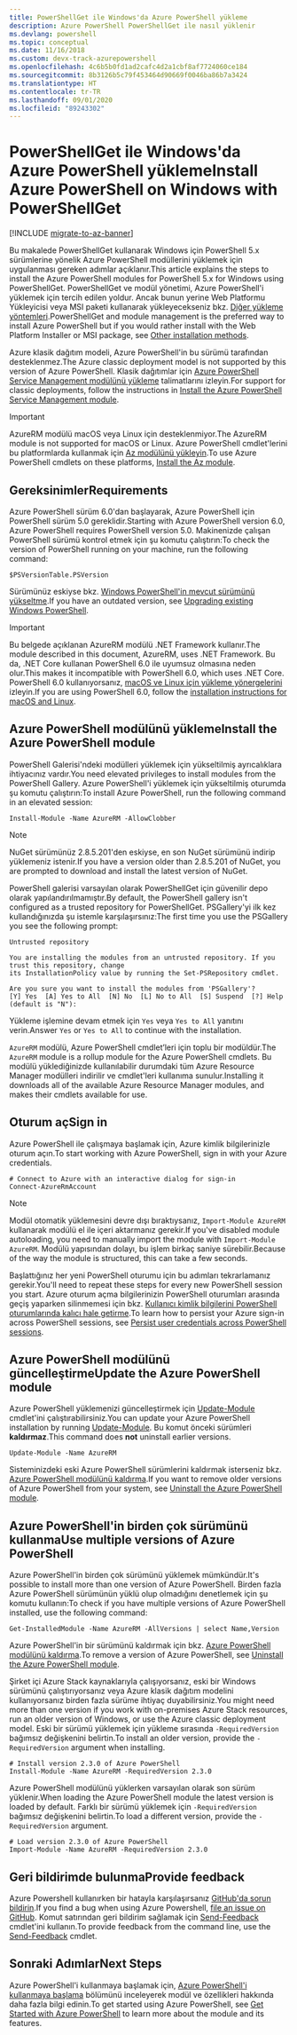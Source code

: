 ```yaml
---
title: PowerShellGet ile Windows'da Azure PowerShell yükleme
description: Azure PowerShell PowerShellGet ile nasıl yüklenir
ms.devlang: powershell
ms.topic: conceptual
ms.date: 11/16/2018
ms.custom: devx-track-azurepowershell
ms.openlocfilehash: 4c6b5b0fd1ad2cafc4d2a1cbf8af7724060ce184
ms.sourcegitcommit: 8b3126b5c79f453464d90669f0046ba86b7a3424
ms.translationtype: HT
ms.contentlocale: tr-TR
ms.lasthandoff: 09/01/2020
ms.locfileid: "89243302"
---
```

# <a name="install-azure-powershell-on-windows-with-powershellget"></a><span data-ttu-id="96b73-103">PowerShellGet ile Windows'da Azure PowerShell yükleme</span><span class="sxs-lookup"><span data-stu-id="96b73-103">Install Azure PowerShell on Windows with PowerShellGet</span></span>

[!INCLUDE [migrate-to-az-banner](../../includes/migrate-to-az-banner.md)]

<span data-ttu-id="96b73-104">Bu makalede PowerShellGet kullanarak Windows için PowerShell 5.x sürümlerine yönelik Azure PowerShell modüllerini yüklemek için uygulanması gereken adımlar açıklanır.</span><span class="sxs-lookup"><span data-stu-id="96b73-104">This article explains the steps to install the Azure PowerShell modules for PowerShell 5.x for Windows using PowerShellGet.</span></span> <span data-ttu-id="96b73-105">PowerShellGet ve modül yönetimi, Azure PowerShell'i yüklemek için tercih edilen yoldur. Ancak bunun yerine Web Platformu Yükleyicisi veya MSI paketi kullanarak yükleyecekseniz bkz. [Diğer yükleme yöntemleri](other-install.md).</span><span class="sxs-lookup"><span data-stu-id="96b73-105">PowerShellGet and module management is the preferred way to install Azure PowerShell but if you would rather install with the Web Platform Installer or MSI package, see [Other installation methods](other-install.md).</span></span>

<span data-ttu-id="96b73-106">Azure klasik dağıtım modeli, Azure PowerShell'in bu sürümü tarafından desteklenmez.</span><span class="sxs-lookup"><span data-stu-id="96b73-106">The Azure classic deployment model is not supported by this version of Azure PowerShell.</span></span> <span data-ttu-id="96b73-107">Klasik dağıtımlar için [Azure PowerShell Service Management modülünü yükleme](/powershell/azure/servicemanagement/install-azure-ps) talimatlarını izleyin.</span><span class="sxs-lookup"><span data-stu-id="96b73-107">For support for classic deployments, follow the instructions in [Install the Azure PowerShell Service Management module](/powershell/azure/servicemanagement/install-azure-ps).</span></span>

> [!IMPORTANT]
> <span data-ttu-id="96b73-108">AzureRM modülü macOS veya Linux için desteklenmiyor.</span><span class="sxs-lookup"><span data-stu-id="96b73-108">The AzureRM module is not supported for macOS or Linux.</span></span> <span data-ttu-id="96b73-109">Azure PowerShell cmdlet'lerini bu platformlarda kullanmak için [Az modülünü yükleyin](/powershell/azure/install-az-ps).</span><span class="sxs-lookup"><span data-stu-id="96b73-109">To use Azure PowerShell cmdlets on these platforms, [Install the Az module](/powershell/azure/install-az-ps).</span></span>

## <a name="requirements"></a><span data-ttu-id="96b73-110">Gereksinimler</span><span class="sxs-lookup"><span data-stu-id="96b73-110">Requirements</span></span>

<span data-ttu-id="96b73-111">Azure PowerShell sürüm 6.0'dan başlayarak, Azure PowerShell için PowerShell sürüm 5.0 gereklidir.</span><span class="sxs-lookup"><span data-stu-id="96b73-111">Starting with Azure PowerShell version 6.0, Azure PowerShell requires PowerShell version 5.0.</span></span> <span data-ttu-id="96b73-112">Makinenizde çalışan PowerShell sürümü kontrol etmek için şu komutu çalıştırın:</span><span class="sxs-lookup"><span data-stu-id="96b73-112">To check the version of PowerShell running on your machine, run the following command:</span></span>

```powershell-interactive
$PSVersionTable.PSVersion
```

<span data-ttu-id="96b73-113">Sürümünüz eskiyse bkz. [Windows PowerShell'in mevcut sürümünü yükseltme](/powershell/scripting/windows-powershell/install/installing-windows-powershell#upgrading-existing-windows-powershell).</span><span class="sxs-lookup"><span data-stu-id="96b73-113">If you have an outdated version, see [Upgrading existing Windows PowerShell](/powershell/scripting/windows-powershell/install/installing-windows-powershell#upgrading-existing-windows-powershell).</span></span>

> [!IMPORTANT]
> <span data-ttu-id="96b73-114">Bu belgede açıklanan AzureRM modülü .NET Framework kullanır.</span><span class="sxs-lookup"><span data-stu-id="96b73-114">The module described in this document, AzureRM, uses .NET Framework.</span></span> <span data-ttu-id="96b73-115">Bu da, .NET Core kullanan PowerShell 6.0 ile uyumsuz olmasına neden olur.</span><span class="sxs-lookup"><span data-stu-id="96b73-115">This makes it incompatible with PowerShell 6.0, which uses .NET Core.</span></span> <span data-ttu-id="96b73-116">PowerShell 6.0 kullanıyorsanız, [macOS ve Linux için yükleme yönergelerini](/powershell/azure/install-az-ps) izleyin.</span><span class="sxs-lookup"><span data-stu-id="96b73-116">If you are using PowerShell 6.0, follow the [installation instructions for macOS and Linux](/powershell/azure/install-az-ps).</span></span>

## <a name="install-the-azure-powershell-module"></a><span data-ttu-id="96b73-117">Azure PowerShell modülünü yükleme</span><span class="sxs-lookup"><span data-stu-id="96b73-117">Install the Azure PowerShell module</span></span>

<span data-ttu-id="96b73-118">PowerShell Galerisi'ndeki modülleri yüklemek için yükseltilmiş ayrıcalıklara ihtiyacınız vardır.</span><span class="sxs-lookup"><span data-stu-id="96b73-118">You need elevated privileges to install modules from the PowerShell Gallery.</span></span> <span data-ttu-id="96b73-119">Azure PowerShell'i yüklemek için yükseltilmiş oturumda şu komutu çalıştırın:</span><span class="sxs-lookup"><span data-stu-id="96b73-119">To install Azure PowerShell, run the following command in an elevated session:</span></span>

```azurepowershell-interactive
Install-Module -Name AzureRM -AllowClobber
```

> [!NOTE]
> <span data-ttu-id="96b73-120">NuGet sürümünüz 2.8.5.201'den eskiyse, en son NuGet sürümünü indirip yüklemeniz istenir.</span><span class="sxs-lookup"><span data-stu-id="96b73-120">If you have a version older than 2.8.5.201 of NuGet, you are prompted to download and install the latest version of NuGet.</span></span>

<span data-ttu-id="96b73-121">PowerShell galerisi varsayılan olarak PowerShellGet için güvenilir depo olarak yapılandırılmamıştır.</span><span class="sxs-lookup"><span data-stu-id="96b73-121">By default, the PowerShell gallery isn't configured as a trusted repository for PowerShellGet.</span></span> <span data-ttu-id="96b73-122">PSGallery'yi ilk kez kullandığınızda şu istemle karşılaşırsınız:</span><span class="sxs-lookup"><span data-stu-id="96b73-122">The first time you use the PSGallery you see the following prompt:</span></span>

```Output
Untrusted repository

You are installing the modules from an untrusted repository. If you trust this repository, change
its InstallationPolicy value by running the Set-PSRepository cmdlet.

Are you sure you want to install the modules from 'PSGallery'?
[Y] Yes  [A] Yes to All  [N] No  [L] No to All  [S] Suspend  [?] Help (default is "N"):
```

<span data-ttu-id="96b73-123">Yükleme işlemine devam etmek için `Yes` veya `Yes to All` yanıtını verin.</span><span class="sxs-lookup"><span data-stu-id="96b73-123">Answer `Yes` or `Yes to All` to continue with the installation.</span></span>

<span data-ttu-id="96b73-124">`AzureRM` modülü, Azure PowerShell cmdlet’leri için toplu bir modüldür.</span><span class="sxs-lookup"><span data-stu-id="96b73-124">The `AzureRM` module is a rollup module for the Azure PowerShell cmdlets.</span></span> <span data-ttu-id="96b73-125">Bu modülü yüklediğinizde kullanılabilir durumdaki tüm Azure Resource Manager modülleri indirilir ve cmdlet'leri kullanıma sunulur.</span><span class="sxs-lookup"><span data-stu-id="96b73-125">Installing it downloads all of the available Azure Resource Manager modules, and makes their cmdlets available for use.</span></span>

## <a name="sign-in"></a><span data-ttu-id="96b73-126">Oturum aç</span><span class="sxs-lookup"><span data-stu-id="96b73-126">Sign in</span></span>

<span data-ttu-id="96b73-127">Azure PowerShell ile çalışmaya başlamak için, Azure kimlik bilgilerinizle oturum açın.</span><span class="sxs-lookup"><span data-stu-id="96b73-127">To start working with Azure PowerShell, sign in with your Azure credentials.</span></span>

```azurepowershell-interactive
# Connect to Azure with an interactive dialog for sign-in
Connect-AzureRmAccount
```

> [!NOTE]
> <span data-ttu-id="96b73-128">Modül otomatik yüklemesini devre dışı bıraktıysanız, `Import-Module AzureRM` kullanarak modülü el ile içeri aktarmanız gerekir.</span><span class="sxs-lookup"><span data-stu-id="96b73-128">If you've disabled module autoloading, you need to manually import the module with `Import-Module AzureRM`.</span></span> <span data-ttu-id="96b73-129">Modülü yapısından dolayı, bu işlem birkaç saniye sürebilir.</span><span class="sxs-lookup"><span data-stu-id="96b73-129">Because of the way the module is structured, this can take a few seconds.</span></span>

<span data-ttu-id="96b73-130">Başlattığınız her yeni PowerShell oturumu için bu adımları tekrarlamanız gerekir.</span><span class="sxs-lookup"><span data-stu-id="96b73-130">You'll need to repeat these steps for every new PowerShell session you start.</span></span> <span data-ttu-id="96b73-131">Azure oturum açma bilgilerinizin PowerShell oturumları arasında geçiş yaparken silinmemesi için bkz. [Kullanıcı kimlik bilgilerini PowerShell oturumlarında kalıcı hale getirme](context-persistence.md).</span><span class="sxs-lookup"><span data-stu-id="96b73-131">To learn how to persist your Azure sign-in across PowerShell sessions, see [Persist user credentials across PowerShell sessions](context-persistence.md).</span></span>

## <a name="update-the-azure-powershell-module"></a><span data-ttu-id="96b73-132">Azure PowerShell modülünü güncelleştirme</span><span class="sxs-lookup"><span data-stu-id="96b73-132">Update the Azure PowerShell module</span></span>

<span data-ttu-id="96b73-133">Azure PowerShell yüklemenizi güncelleştirmek için [Update-Module](/powershell/module/powershellget/update-module) cmdlet'ini çalıştırabilirsiniz.</span><span class="sxs-lookup"><span data-stu-id="96b73-133">You can update your Azure PowerShell installation by running [Update-Module](/powershell/module/powershellget/update-module).</span></span> <span data-ttu-id="96b73-134">Bu komut önceki sürümleri **kaldırmaz**.</span><span class="sxs-lookup"><span data-stu-id="96b73-134">This command does **not** uninstall earlier versions.</span></span>

```powershell-interactive
Update-Module -Name AzureRM
```

<span data-ttu-id="96b73-135">Sisteminizdeki eski Azure PowerShell sürümlerini kaldırmak isterseniz bkz. [Azure PowerShell modülünü kaldırma](uninstall-azurerm-ps.md).</span><span class="sxs-lookup"><span data-stu-id="96b73-135">If you want to remove older versions of Azure PowerShell from your system, see [Uninstall the Azure PowerShell module](uninstall-azurerm-ps.md).</span></span>

## <a name="use-multiple-versions-of-azure-powershell"></a><span data-ttu-id="96b73-136">Azure PowerShell'in birden çok sürümünü kullanma</span><span class="sxs-lookup"><span data-stu-id="96b73-136">Use multiple versions of Azure PowerShell</span></span>

<span data-ttu-id="96b73-137">Azure PowerShell'in birden çok sürümünü yüklemek mümkündür.</span><span class="sxs-lookup"><span data-stu-id="96b73-137">It's possible to install more than one version of Azure PowerShell.</span></span> <span data-ttu-id="96b73-138">Birden fazla Azure PowerShell sürümünün yüklü olup olmadığını denetlemek için şu komutu kullanın:</span><span class="sxs-lookup"><span data-stu-id="96b73-138">To check if you have multiple versions of Azure PowerShell installed, use the following command:</span></span>

```azurepowershell-interactive
Get-InstalledModule -Name AzureRM -AllVersions | select Name,Version
```

<span data-ttu-id="96b73-139">Azure PowerShell'in bir sürümünü kaldırmak için bkz. [Azure PowerShell modülünü kaldırma](uninstall-azurerm-ps.md).</span><span class="sxs-lookup"><span data-stu-id="96b73-139">To remove a version of Azure PowerShell, see [Uninstall the Azure PowerShell module](uninstall-azurerm-ps.md).</span></span>

<span data-ttu-id="96b73-140">Şirket içi Azure Stack kaynaklarıyla çalışıyorsanız, eski bir Windows sürümünü çalıştırıyorsanız veya Azure klasik dağıtım modelini kullanıyorsanız birden fazla sürüme ihtiyaç duyabilirsiniz.</span><span class="sxs-lookup"><span data-stu-id="96b73-140">You might need more than one version if you work with on-premises Azure Stack resources, run an older version of Windows, or use the Azure classic deployment model.</span></span> <span data-ttu-id="96b73-141">Eski bir sürümü yüklemek için yükleme sırasında `-RequiredVersion` bağımsız değişkenini belirtin.</span><span class="sxs-lookup"><span data-stu-id="96b73-141">To install an older version, provide the `-RequiredVersion` argument when installing.</span></span>

```azurepowershell-interactive
# Install version 2.3.0 of Azure PowerShell
Install-Module -Name AzureRM -RequiredVersion 2.3.0
```

<span data-ttu-id="96b73-142">Azure PowerShell modülünü yüklerken varsayılan olarak son sürüm yüklenir.</span><span class="sxs-lookup"><span data-stu-id="96b73-142">When loading the Azure PowerShell module the latest version is loaded by default.</span></span> <span data-ttu-id="96b73-143">Farklı bir sürümü yüklemek için `-RequiredVersion` bağımsız değişkenini belirtin.</span><span class="sxs-lookup"><span data-stu-id="96b73-143">To load a different version, provide the `-RequiredVersion` argument.</span></span>

```azurepowershell-interactive
# Load version 2.3.0 of Azure PowerShell
Import-Module -Name AzureRM -RequiredVersion 2.3.0
```

## <a name="provide-feedback"></a><span data-ttu-id="96b73-144">Geri bildirimde bulunma</span><span class="sxs-lookup"><span data-stu-id="96b73-144">Provide feedback</span></span>

<span data-ttu-id="96b73-145">Azure Powershell kullanırken bir hatayla karşılaşırsanız [GitHub'da sorun bildirin](https://github.com/Azure/azure-powershell/issues).</span><span class="sxs-lookup"><span data-stu-id="96b73-145">If you find a bug when using Azure Powershell, [file an issue on GitHub](https://github.com/Azure/azure-powershell/issues).</span></span> <span data-ttu-id="96b73-146">Komut satırından geri bildirim sağlamak için [Send-Feedback](/powershell/module/azurerm.profile/send-feedback) cmdlet'ini kullanın.</span><span class="sxs-lookup"><span data-stu-id="96b73-146">To provide feedback from the command line, use the [Send-Feedback](/powershell/module/azurerm.profile/send-feedback) cmdlet.</span></span>

## <a name="next-steps"></a><span data-ttu-id="96b73-147">Sonraki Adımlar</span><span class="sxs-lookup"><span data-stu-id="96b73-147">Next Steps</span></span>

<span data-ttu-id="96b73-148">Azure PowerShell'i kullanmaya başlamak için, [Azure PowerShell'i kullanmaya başlama](get-started-azureps.md) bölümünü inceleyerek modül ve özellikleri hakkında daha fazla bilgi edinin.</span><span class="sxs-lookup"><span data-stu-id="96b73-148">To get started using Azure PowerShell, see [Get Started with Azure PowerShell](get-started-azureps.md) to learn more about the module and its features.</span></span>
